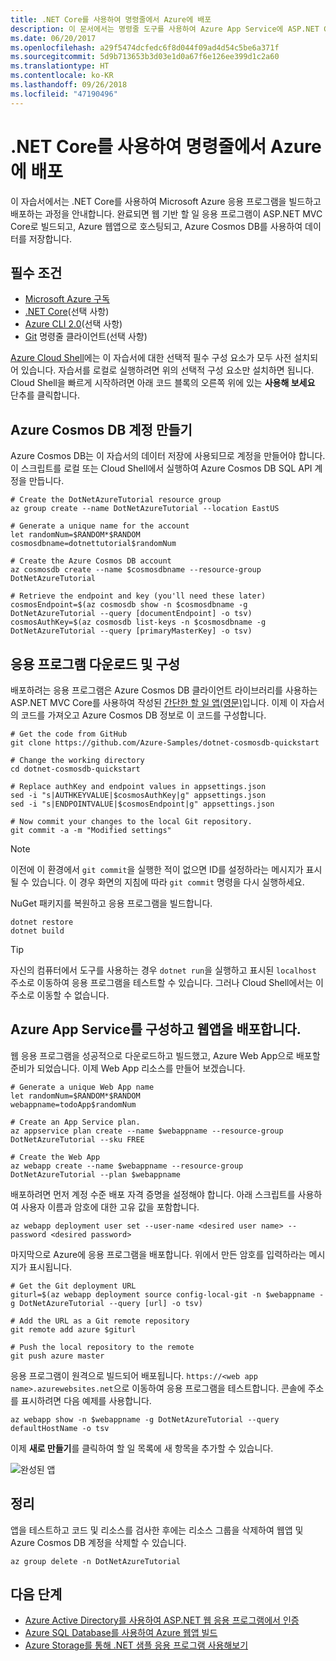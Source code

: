 ```yaml
---
title: .NET Core를 사용하여 명령줄에서 Azure에 배포
description: 이 문서에서는 명령줄 도구를 사용하여 Azure App Service에 ASP.NET Core 애플리케이션을 배포하는 방법을 설명합니다.
ms.date: 06/20/2017
ms.openlocfilehash: a29f5474dcfedc6f8d044f09ad4d54c5be6a371f
ms.sourcegitcommit: 5d9b713653b3d03e1d0a67f6e126ee399d1c2a60
ms.translationtype: HT
ms.contentlocale: ko-KR
ms.lasthandoff: 09/26/2018
ms.locfileid: "47190496"
---
```

# <a name="deploy-to-azure-from-the-command-line-with-net-core"></a>.NET Core를 사용하여 명령줄에서 Azure에 배포

이 자습서에서는 .NET Core를 사용하여 Microsoft Azure 응용 프로그램을 빌드하고 배포하는 과정을 안내합니다.  완료되면 웹 기반 할 일 응용 프로그램이 ASP.NET MVC Core로 빌드되고, Azure 웹앱으로 호스팅되고, Azure Cosmos DB를 사용하여 데이터를 저장합니다.

## <a name="prerequisites"></a>필수 조건

* [Microsoft Azure 구독](https://azure.microsoft.com/free/)
* [.NET Core](https://www.microsoft.com/net/download/core)(선택 사항)
* [Azure CLI 2.0](/cli/azure/install-az-cli2)(선택 사항)
* [Git](https://www.git-scm.com/) 명령줄 클라이언트(선택 사항)

[Azure Cloud Shell](/azure/cloud-shell/)에는 이 자습서에 대한 선택적 필수 구성 요소가 모두 사전 설치되어 있습니다.  자습서를 로컬로 실행하려면 위의 선택적 구성 요소만 설치하면 됩니다.  Cloud Shell을 빠르게 시작하려면 아래 코드 블록의 오른쪽 위에 있는 **사용해 보세요** 단추를 클릭합니다.

## <a name="create-an-azure-cosmos-db-account"></a>Azure Cosmos DB 계정 만들기

Azure Cosmos DB는 이 자습서의 데이터 저장에 사용되므로 계정을 만들어야 합니다.  이 스크립트를 로컬 또는 Cloud Shell에서 실행하여 Azure Cosmos DB SQL API 계정을 만듭니다.

```azurecli-interactive
# Create the DotNetAzureTutorial resource group
az group create --name DotNetAzureTutorial --location EastUS

# Generate a unique name for the account
let randomNum=$RANDOM*$RANDOM
cosmosdbname=dotnettutorial$randomNum

# Create the Azure Cosmos DB account
az cosmosdb create --name $cosmosdbname --resource-group DotNetAzureTutorial

# Retrieve the endpoint and key (you'll need these later)
cosmosEndpoint=$(az cosmosdb show -n $cosmosdbname -g DotNetAzureTutorial --query [documentEndpoint] -o tsv)
cosmosAuthKey=$(az cosmosdb list-keys -n $cosmosdbname -g DotNetAzureTutorial --query [primaryMasterKey] -o tsv)

```

## <a name="download-and-configure-the-application"></a>응용 프로그램 다운로드 및 구성

배포하려는 응용 프로그램은 Azure Cosmos DB 클라이언트 라이브러리를 사용하는 ASP.NET MVC Core를 사용하여 작성된 [간단한 할 일 앱(영문)](https://github.com/Azure-Samples/dotnet-cosmosdb-quickstart/)입니다.  이제 이 자습서의 코드를 가져오고 Azure Cosmos DB 정보로 이 코드를 구성합니다.

```azurecli-interactive
# Get the code from GitHub
git clone https://github.com/Azure-Samples/dotnet-cosmosdb-quickstart

# Change the working directory
cd dotnet-cosmosdb-quickstart

# Replace authKey and endpoint values in appsettings.json
sed -i "s|AUTHKEYVALUE|$cosmosAuthKey|g" appsettings.json
sed -i "s|ENDPOINTVALUE|$cosmosEndpoint|g" appsettings.json

# Now commit your changes to the local Git repository.
git commit -a -m "Modified settings"

```

> [!NOTE]
> 이전에 이 환경에서 `git commit`을 실행한 적이 없으면 ID를 설정하라는 메시지가 표시될 수 있습니다. 이 경우 화면의 지침에 따라 `git commit` 명령을 다시 실행하세요.

NuGet 패키지를 복원하고 응용 프로그램을 빌드합니다.

```azurecli-interactive
dotnet restore
dotnet build
```

> [!TIP]
> 자신의 컴퓨터에서 도구를 사용하는 경우 `dotnet run`을 실행하고 표시된 `localhost` 주소로 이동하여 응용 프로그램을 테스트할 수 있습니다.  그러나 Cloud Shell에서는 이 주소로 이동할 수 없습니다.  

## <a name="configure-azure-app-service-and-deploy-the-web-app"></a>Azure App Service를 구성하고 웹앱을 배포합니다.

웹 응용 프로그램을 성공적으로 다운로드하고 빌드했고, Azure Web App으로 배포할 준비가 되었습니다.  이제 Web App 리소스를 만들어 보겠습니다.

```azurecli-interactive
# Generate a unique Web App name
let randomNum=$RANDOM*$RANDOM
webappname=todoApp$randomNum

# Create an App Service plan.
az appservice plan create --name $webappname --resource-group DotNetAzureTutorial --sku FREE

# Create the Web App
az webapp create --name $webappname --resource-group DotNetAzureTutorial --plan $webappname

```

배포하려면 먼저 계정 수준 배포 자격 증명을 설정해야 합니다.  아래 스크립트를 사용하여 사용자 이름과 암호에 대한 고유 값을 포함합니다.

```azurecli-interactive
az webapp deployment user set --user-name <desired user name> --password <desired password>
```

마지막으로 Azure에 응용 프로그램을 배포합니다.  위에서 만든 암호를 입력하라는 메시지가 표시됩니다.

```azurecli-interactive
# Get the Git deployment URL
giturl=$(az webapp deployment source config-local-git -n $webappname -g DotNetAzureTutorial --query [url] -o tsv)

# Add the URL as a Git remote repository
git remote add azure $giturl

# Push the local repository to the remote
git push azure master
```

응용 프로그램이 원격으로 빌드되어 배포됩니다.  `https://<web app name>.azurewebsites.net`으로 이동하여 응용 프로그램을 테스트합니다.  콘솔에 주소를 표시하려면 다음 예제를 사용합니다.

```azurecli-interactive
az webapp show -n $webappname -g DotNetAzureTutorial --query defaultHostName -o tsv
```

이제 **새로 만들기**를 클릭하여 할 일 목록에 새 항목을 추가할 수 있습니다.

![완성된 앱](./media/dotnet-quickstart/todo.png)

## <a name="clean-up"></a>정리

앱을 테스트하고 코드 및 리소스를 검사한 후에는 리소스 그룹을 삭제하여 웹앱 및 Azure Cosmos DB 계정을 삭제할 수 있습니다.

```azurecli-interactive
az group delete -n DotNetAzureTutorial
```

## <a name="next-steps"></a>다음 단계

* [Azure Active Directory를 사용하여 ASP.NET 웹 응용 프로그램에서 인증](/azure/active-directory/develop/active-directory-devquickstarts-webapp-dotnet)
* [Azure SQL Database를 사용하여 Azure 웹앱 빌드](/azure/app-service-web/web-sites-dotnet-get-started)
* [Azure Storage를 통해 .NET 샘플 응용 프로그램 사용해보기](/azure/storage/storage-samples-dotnet)


